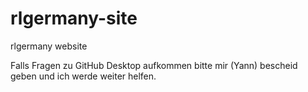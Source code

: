 # rlgermany-site
rlgermany website

Falls Fragen zu GitHub Desktop aufkommen bitte mir (Yann) bescheid geben und ich werde weiter helfen.
